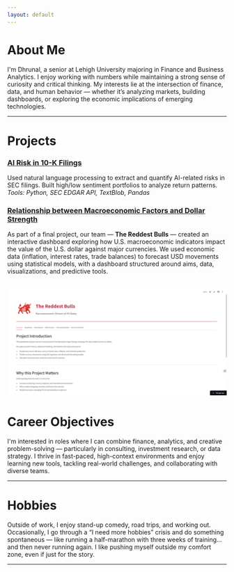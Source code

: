```yaml
---
layout: default
---
```


# About Me

I'm Dhrunal, a senior at Lehigh University majoring in Finance and Business Analytics. I enjoy working with numbers while maintaining a strong sense of curiosity and critical thinking. My interests lie at the intersection of finance, data, and human behavior — whether it’s analyzing markets, building dashboards, or exploring the economic implications of emerging technologies.

---

# Projects

### **[AI Risk in 10-K Filings](midterm_summary)**  
Used natural language processing to extract and quantify AI-related risks in SEC filings. Built high/low sentiment portfolios to analyze return patterns.  
_Tools: Python, SEC EDGAR API, TextBlob, Pandas_


### [Relationship between Macroeconomic Factors and Dollar Strength](Final_Project_Summary.md)
As part of a final project, our team — **The Reddest Bulls** — created an interactive dashboard exploring how U.S. macroeconomic indicators impact the value of the U.S. dollar against major currencies.
We used economic data (inflation, interest rates, trade balances) to forecast USD movements using statistical models, with a dashboard structured around aims, data, visualizations, and predictive tools.

[![Dashboard Preview](images/dashboard_preview.png)](https://thereddestbulls.streamlit.app/)
---

# Career Objectives

I'm interested in roles where I can combine finance, analytics, and creative problem-solving — particularly in consulting, investment research, or data strategy. I thrive in fast-paced, high-context environments and enjoy learning new tools, tackling real-world challenges, and collaborating with diverse teams.

---

# Hobbies

Outside of work, I enjoy stand-up comedy, road trips, and working out. Occasionally, I go through a “I need more hobbies” crisis and do something spontaneous — like running a half-marathon with three weeks of training... and then never running again. I like pushing myself outside my comfort zone, even if just for the story.

---

